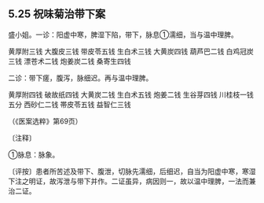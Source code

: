 ## 5.25 祝味菊治带下案

盛小姐。一诊：阳虚中寒，脾湿下陷，带下，脉息①濡细，当与温中理脾。

黄厚附三钱 大腹皮三钱 带皮苓五钱 生白术三钱 大黄炭四钱 葫芦巴二钱 白鸡冠炭三钱 漂苍术二钱 炮姜炭二钱 桑寄生四钱

二诊：带下瘥，腹泻，脉细迟。再与温中理脾。

黄厚附四钱 破故纸四钱 大黄炭二钱 生白术五钱 炮姜二钱 生谷芽四钱 川桂枝一钱五分 西砂仁二钱 帯皮苓五钱 益智仁三钱

（《医案选粹》第69页）

〔注释〕

①脉息：脉象。

〔评按〕患者所苦述及带下、腹泄，切脉先濡细，后细迟，自当为阳虚中寒，寒湿下注之明证，故泻泄与带下并作。二证虽异，病因则一，故以温中理脾，一法而兼治二证。
